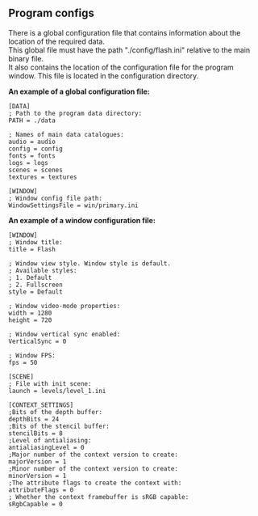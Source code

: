 ## Program configs

 There is a global configuration file that contains information about the location of the required data.  
 This global file must have the path "./config/flash.ini" relative to the main binary file.  
 It also contains the location of the configuration file for the program window. This file is located in the configuration directory.  

 **An example of a global configuration file:**

    [DATA]
    ; Path to the program data directory:
    PATH = ./data

    ; Names of main data catalogues:
    audio = audio
    config = config
    fonts = fonts
    logs = logs
    scenes = scenes
    textures = textures

    [WINDOW]
    ; Window config file path:
    WindowSettingsFile = win/primary.ini
    
 **An example of a window configuration file:**

    [WINDOW]
    ; Window title:
    title = Flash

    ; Window view style. Window style is default.
    ; Аvailable styles:
    ; 1. Default
    ; 2. Fullscreen
    style = Default

    ; Window video-mode properties:
    width = 1280
    height = 720

    ; Window vertical sync enabled:
    VerticalSync = 0

    ; Window FPS:
    fps = 50

    [SCENE]
    ; File with init scene:
    launch = levels/level_1.ini

    [CONTEXT_SETTINGS]
    ;Bits of the depth buffer:
    depthBits = 24
    ;Bits of the stencil buffer:
    stencilBits = 8
    ;Level of antialiasing:
    antialiasingLevel = 0
    ;Major number of the context version to create:
    majorVersion = 1
    ;Minor number of the context version to create:
    minorVersion = 1
    ;The attribute flags to create the context with:
    attributeFlags = 0
    ; Whether the context framebuffer is sRGB capable:
    sRgbCapable = 0
